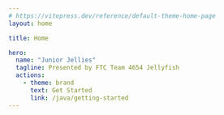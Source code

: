 ```yaml
---
# https://vitepress.dev/reference/default-theme-home-page
layout: home

title: Home

hero:
  name: "Junior Jellies"
  tagline: Presented by FTC Team 4654 Jellyfish
  actions:
    - theme: brand
      text: Get Started
      link: /java/getting-started
---
```


